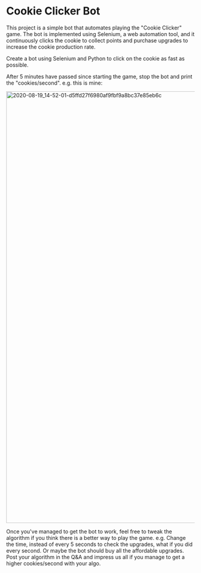 # Cookie Clicker Bot

This project is a simple bot that automates playing the "Cookie Clicker" game. The bot is implemented using Selenium, a web automation tool, and it continuously clicks the cookie to collect points and purchase upgrades to increase the cookie production rate.


Create a bot using Selenium and Python to click on the cookie as fast as possible.

 After 5 minutes have passed since starting the game, stop the bot and print the "cookies/second". e.g. this is mine:

<img width="1150" alt="2020-08-19_14-52-01-d5ffd27f6980af9fbf9a8bc37e85eb6c" src="https://github.com/user-attachments/assets/91dfc051-3ee6-4a50-a5ae-a400dfb0bad8">

Once you've managed to get the bot to work, feel free to tweak the algorithm if you think there is a better way to play the game. e.g. Change the time, instead of every 5 seconds to check the upgrades, what if you did every second. Or maybe the bot should buy all the affordable upgrades. Post your algorithm in the Q&A and impress us all if you manage to get a higher cookies/second with your algo.



